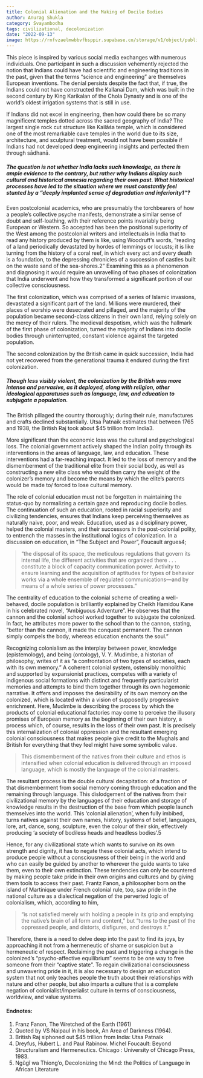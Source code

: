 ```yaml
---
title: Colonial Alienation and the Making of Docile Bodies
author: Anurag Shukla
category: Svayambodha
tags: civilizational, decolonization
date: "2022-09-13"
image: https://rnfvzaelmwbbvfbsppir.supabase.co/storage/v1/object/public/brhatwebsite/05dhiti/36.webp
---
```


This piece is inspired by various social media exchanges with numerous individuals. One participant in such a discussion vehemently rejected the notion that Indians could have had scientific and engineering traditions in the past, given that the terms “science and engineering” are themselves European inventions. The denial persists despite the fact that, if true, the Indians could not have constructed the Kallanai Dam, which was built in the second century by King Karikalan of the Chola Dynasty and is one of the world’s oldest irrigation systems that is still in use.

If Indians did not excel in engineering, then how could there be so many magnificent temples dotted across the sacred geography of India? The largest single rock cut structure like Kailāśa temple, which is considered one of the most remarkable cave temples in the world due to its size, architecture, and sculptural treatment, would not have been possible if Indians had not developed deep engineering insights and perfected them through sādhanā.

##### The question is not whether India lacks such knowledge, as there is ample evidence to the contrary, but rather why Indians display such cultural and historical amnesia regarding their own past. What historical processes have led to the situation where we must constantly feel stunted by a “deeply implanted sense of degradation and inferiority1“?

Even postcolonial academics, who are presumably the torchbearers of how a people’s collective psyche manifests, demonstrate a similar sense of doubt and self-loathing, with their reference points invariably being European or Western. So accepted has been the positional superiority of the West among the postcolonial writers and intellectuals in India that to read any history produced by them is like, using Woodruff’s words, “reading of a land periodically devastated by hordes of lemmings or locusts; it is like turning from the history of a coral reef, in which every act and every death is a foundation, to the depressing chronicles of a succession of castles built on the waste sand of the sea-shores.2” Examining this as a phenomenon and diagnosing it would require an unravelling of two phases of colonization that India underwent and how they transformed a significant portion of our collective consciousness.

The first colonization, which was comprised of a series of Islamic invasions, devastated a significant part of the land. Millions were murdered, their places of worship were desecrated and pillaged, and the majority of the population became second-class citizens in their own land, relying solely on the mercy of their rulers. The medieval despotism, which was the hallmark of the first phase of colonization, turned the majority of Indians into docile bodies through uninterrupted, constant violence against the targeted population.

The second colonization by the British came in quick succession, India had not yet recovered from the generational trauma it endured during the first colonization.

##### Though less visibly violent, the colonization by the British was more intense and pervasive, as it deployed, along with religion, other ideological apparatuses such as language, law, and education to subjugate a population.

The British pillaged the country thoroughly; during their rule, manufactures and crafts declined substantially. Utsa Patnaik estimates that between 1765 and 1938, the British Raj took about $45 trillion from India3.

More significant than the economic loss was the cultural and psychological loss. The colonial government actively shaped the Indian polity through its interventions in the areas of language, law, and education. These interventions had a far-reaching impact. It led to the loss of memory and the dismemberment of the traditional elite from their social body, as well as constructing a new elite class who would then carry the weight of the colonizer’s memory and become the means by which the elite’s parents would be made to/ forced to lose cultural memory.

The role of colonial education must not be forgotten in maintaining the status-quo by normalizing a certain gaze and reproducing docile bodies. The continuation of such an education, rooted in racial superiority and civilizing tendencies, ensures that Indians keep perceiving themselves as naturally naive, poor, and weak. Education, used as a disciplinary power, helped the colonial masters, and their successors in the post-colonial polity, to entrench the masses in the institutional logics of colonization. In a discussion on education, in “The Subject and Power”, Foucault argues4;

> “the disposal of its space, the meticulous regulations that govern its internal life, the different activities that are organized there . . . constitute a block of capacity communication power. Activity to ensure learning and the acquisition of aptitudes for types of behavior works via a whole ensemble of regulated communications—and by means of a whole series of power processes.”

The centrality of education to the colonial scheme of creating a well-behaved, docile population is brilliantly explained by Cheikh Hamidou Kane in his celebrated novel, “Ambiguous Adventure”. He observes that the cannon and the colonial school worked together to subjugate the colonized. In fact, he attributes more power to the school than to the cannon, stating, “better than the cannon, it made the conquest permanent. The cannon simply compels the body, whereas education enchants the soul.”

Recognizing colonialism as the interplay between power, knowledge (epistemology), and being (ontology), V. Y. Mudimbe, a historian of philosophy, writes of it as “a confrontation of two types of societies, each with its own memory.” A coherent colonial system, ostensibly monolithic and supported by expansionist practices, competes with a variety of indigenous social formations with distinct and frequently particularist memories and attempts to bind them together through its own hegemonic narrative. It offers and imposes the desirability of its own memory on the colonized, which is located within a vision of supposedly progressive enrichment. Here, Mudimbe is describing the process by which the products of colonial educational factories may come to perceive the illusory promises of European memory as the beginning of their own history, a process which, of course, results in the loss of their own past. It is precisely this internalization of colonial oppression and the resultant emerging colonial consciousness that makes people give credit to the Mughals and British for everything that they feel might have some symbolic value.

> This dismemberment of the natives from their culture and ethos is intensified when colonial education is delivered through an imposed language, which is mostly the language of the colonial masters.

The resultant process is the double cultural decapitation: of a fraction of that dismemberment from social memory coming through education and the remaining through language. This dislodgement of the natives from their civilizational memory by the languages of their education and storage of knowledge results in the destruction of the base from which people launch themselves into the world. This ‘colonial alienation’, when fully imbibed, turns natives against their own names, history, systems of belief, languages, lore, art, dance, song, sculpture, even the colour of their skin, effectively producing ‘a society of bodiless heads and headless bodies’.5

Hence, for any civilizational state which wants to survive on its own strength and dignity, it has to negate these colonial acts, which intend to produce people without a consciousness of their being in the world and who can easily be guided by another to wherever the guide wants to take them, even to their own extinction. These tendencies can only be countered by making people take pride in their own origins and cultures and by giving them tools to access their past. Frantz Fanon, a philosopher born on the island of Martinique under French colonial rule, too, saw pride in the national culture as a dialectical negation of the perverted logic of colonialism, which, according to him,

> “is not satisfied merely with holding a people in its grip and emptying the native’s brain of all form and content,” but “turns to the past of the oppressed people, and distorts, disfigures, and destroys it.”

Therefore, there is a need to delve deep into the past to find its joys, by approaching it not from a hermeneutic of shame or suspicion but a hermeneutic of respect. Reclaiming the past and triggering a change in the colonized’s “psycho-affective equilibrium” seems to be one way to free someone from their “captive state”. To regain civilizational consciousness and unwavering pride in it, it is also necessary to design an education system that not only teaches people the truth about their relationships with nature and other people, but also imparts a culture that is a complete negation of colonialist/imperialist culture in terms of consciousness, worldview, and value systems.

#### Endnotes:
1. Franz Fanon, The Wretched of the Earth (1961)
2. Quoted by VS Naipaul in his book, An Area of Darkness (1964).
3. British Raj siphoned out $45 trillion from India: Utsa Patnaik
4. Dreyfus, Hubert L. and Paul Rabinow. Michel Foucault: Beyond Structuralism and Hermeneutics. Chicago : University of Chicago Press, 1983.
5. Ngũgĩ wa Thiong’o, Decolonizing the Mind: the Politics of Language in African Literature 
